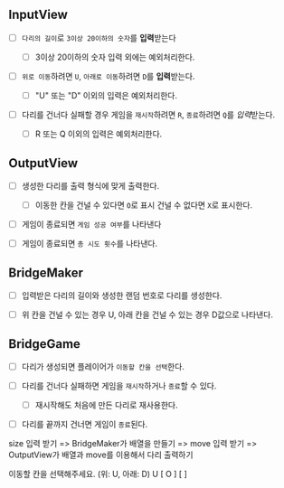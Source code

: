 ## InputView

-   [ ] `다리의 길이`로 `3이상 20이하의 숫자`를 **입력**받는다

    -   [ ] 3이상 20이하의 숫자 입력 외에는 예외처리한다.

-   [ ] `위로 이동`하려면 `U`, `아래로 이동`하려면 `D`를 **입력**받는다.

    -   [ ] "U" 또는 "D" 이외의 입력은 예외처리한다.

-   [ ] 다리를 건너다 실패할 경우 게임을 `재시작`하려면 `R`, `종료`하려면 `Q`를 *입력*받는다.

    -   [ ] R 또는 Q 이외의 입력은 예외처리한다.

## OutputView

-   [ ] 생성한 다리를 출력 형식에 맞게 출력한다.

    -   [ ] 이동한 칸을 건널 수 있다면 `O`로 표시 건널 수 없다면 `X`로 표시한다.

-   [ ] 게임이 종료되면 `게임 성공 여부`를 나타낸다

-   [ ] 게임이 종료되면 `총 시도 횟수`를 나타낸다.

## BridgeMaker

-   [ ] 입력받은 다리의 길이와 생성한 랜덤 번호로 다리를 생성한다.

-   [ ] 위 칸을 건널 수 있는 경우 U, 아래 칸을 건널 수 있는 경우 D값으로 나타낸다.

## BridgeGame

-   [ ] 다리가 생성되면 플레이어가 `이동할 칸을 선택`한다.

-   [ ] 다리를 건너다 실패하면 게임을 `재시작`하거나 `종료`할 수 있다.

    -   [ ] 재시작해도 처음에 만든 다리로 재사용한다.

-   [ ] 다리를 끝까지 건너면 게임이 `종료`된다.

size 입력 받기 =>
BridgeMaker가 배열을 만들기 =>
move 입력 받기 =>
OutputView가 배열과 move를 이용해서 다리 출력하기

이동할 칸을 선택해주세요. (위: U, 아래: D)
U
[ O ]
[ ]
